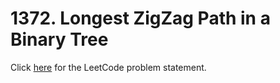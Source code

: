 # 1372. Longest ZigZag Path in a Binary Tree

Click [here](https://leetcode.com/problems/longest-zigzag-path-in-a-binary-tree/description/)
for the LeetCode problem statement.
